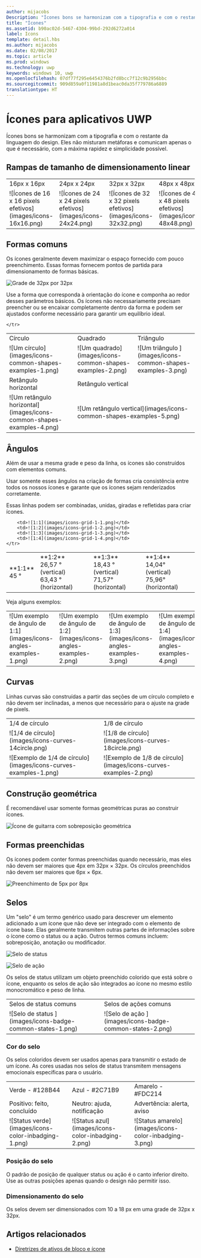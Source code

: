 ```yaml
---
author: mijacobs
Description: "Ícones bons se harmonizam com a tipografia e com o restante da linguagem do design. Eles não misturam metáforas e comunicam apenas o que é necessário, com a máxima rapidez e simplicidade possível."
title: "Ícones"
ms.assetid: b90ac02d-5467-4304-99bd-292d6272a014
label: Icons
template: detail.hbs
ms.author: mijacobs
ms.date: 02/08/2017
ms.topic: article
ms.prod: windows
ms.technology: uwp
keywords: windows 10, uwp
ms.openlocfilehash: 07df77f295e6454376b2fd8bcc7f12c9b2956bbc
ms.sourcegitcommit: 909d859a0f11981a8d1beac0da35f779786a6889
translationtype: HT
---
```

# <a name="icons-for-uwp-apps"></a>Ícones para aplicativos UWP

<link rel="stylesheet" href="https://az835927.vo.msecnd.net/sites/uwp/Resources/css/custom.css">

Ícones bons se harmonizam com a tipografia e com o restante da linguagem do design. Eles não misturam metáforas e comunicam apenas o que é necessário, com a máxima rapidez e simplicidade possível. 

## <a name="linear-scaling-size-ramps"></a>Rampas de tamanho de dimensionamento linear 

<table>
    <tr> 
        <td>16px x 16px</td>
        <td>24px x 24px</td>
        <td>32px x 32px</td>
        <td>48px x 48px</td>
    </tr>
    <tr> 
        <td>![Ícones de 16 x 16 pixels efetivos](images/icons-16x16.png)</td>
        <td>![Ícones de 24 x 24 pixels efetivos](images/icons-24x24.png)</td>
        <td>![Ícones de 32 x 32 pixels efetivos](images/icons-32x32.png)</td>
        <td>![Ícones de 48 x 48 pixels efetivos](images/icons-48x48.png)</td>
    </tr>
</table>

## <a name="common-shapes"></a>Formas comuns

Os ícones geralmente devem maximizar o espaço fornecido com pouco preenchimento. Essas formas fornecem pontos de partida para dimensionamento de formas básicas. 

![Grade de 32px por 32px](images/icons-common-shapes.png)

Use a forma que corresponda à orientação do ícone e componha ao redor desses parâmetros básicos. Os ícones não necessariamente precisam preencher ou se encaixar completamente dentro da forma e podem ser ajustados conforme necessário para garantir um equilíbrio ideal. 

<table class="uwpd-noborder">
    <tr>
        <td>Círculo<td>
        <td>Quadrado</td>
        <td>Triângulo</td>
    </tr>
    <tr>
        <td>![Um círculo](images/icons-common-shapes-examples-1.png)<td>
        <td>![Um quadrado](images/icons-common-shapes-examples-2.png)</td>
        <td>![Um triângulo ](images/icons-common-shapes-examples-3.png)</td>
    </tr>
        <tr>
        <td>Retângulo horizontal<td>
        <td colspan="2">Retângulo vertical</td>        
        </tr>
    <tr>
        <td>![Um retângulo horizontal](images/icons-common-shapes-examples-4.png)<td>
        <td colspan="2">![Um retângulo vertical](images/icons-common-shapes-examples-5.png)</td>
         
    </tr>

</table>

## <a name="angles"></a>Ângulos

Além de usar a mesma grade e peso da linha, os ícones são construídos com elementos comuns. 

Usar somente esses ângulos na criação de formas cria consistência entre todos os nossos ícones e garante que os ícones sejam renderizados corretamente. 

Essas linhas podem ser combinadas, unidas, giradas e refletidas para criar ícones. 

<table>
    <tr>
        <td>**1:1**<br/>45 °</td>
        <td>**1:2**<br />26,57 ° (vertical)<br/>63,43 ° (horizontal)</td>
        <td>**1:3**<br/>18,43 ° (vertical)<br/>71,57° (horizontal)</td>
        <td>**1:4**<br/>14,04° (vertical)<br/>75,96° (horizontal)</td>
    </tr>
    <tr>
        
        <td>![1:1](images/icons-grid-1-1.png)</td>
        <td>![1:2](images/icons-grid-1-2.png)</td>
        <td>![1:3](images/icons-grid-1-3.png)</td>
        <td>![1:4](images/icons-grid-1-4.png)</td>
    </tr>  
</table>

<p>Veja alguns exemplos:</p>

<table>
    <tr>
        <td>![Um exemplo de ângulo de 1:1](images/icons-angles-examples-1.png)</td>
        <td>![Um exemplo de ângulo de 1:2](images/icons-angles-examples-2.png)</td>
        <td>![Um exemplo de ângulo de 1:3](images/icons-angles-examples-3.png)</td>
        <td>![Um exemplo de ângulo de 1:4](images/icons-angles-examples-4.png)</td>
    </tr>
</table>

## <a name="curves"></a>Curvas

Linhas curvas são construídas a partir das seções de um círculo completo e não devem ser inclinadas, a menos que necessário para o ajuste na grade de pixels. 

<table>
    <tr>
        <td>1/4 de círculo</td>
        <td>1/8 de círculo</td>
    </tr>
    <tr>
        <td>![1/4 de círculo](images/icons-curves-14circle.png)</td>
        <td>![1/8 de círculo](images/icons-curves-18circle.png)</td>
    </tr>
    <tr>
        <td>![Exemplo de 1/4 de círculo](images/icons-curves-examples-1.png)</td>
        <td>![Exemplo de 1/8 de círculo](images/icons-curves-examples-2.png)</td>
    </tr>    
</table>

## <a name="geometric-construction"></a>Construção geométrica

É recomendável usar somente formas geométricas puras ao construir ícones.

![Ícone de guitarra com sobreposição geométrica ](images/icons-geometric-construction.png)

## <a name="filled-shapes"></a>Formas preenchidas 

Os ícones podem conter formas preenchidas quando necessário, mas eles não devem ser maiores que 4px em 32px × 32px. Os círculos preenchidos não devem ser maiores que 6px × 6px. 

![Preenchimento de 5px por 8px ](images/icons-filled-shapes.png)

## <a name="badges"></a>Selos

Um "selo" é um termo genérico usado para descrever um elemento adicionado a um ícone que não deve ser integrado com o elemento de ícone base. Elas geralmente transmitem outras partes de informações sobre o ícone como o status ou a ação. Outros termos comuns incluem: sobreposição, anotação ou modificador. 

![Selo de status ](images/icons-badge-status.png)

![Selo de ação ](images/icons-badge-action.png)

Os selos de status utilizam um objeto preenchido colorido que está sobre o ícone, enquanto os selos de ação são integrados ao ícone no mesmo estilo monocromático e peso de linha.

<table>
<tr>
    <td>Selos de status comuns</td>
    <td>Selos de ações comuns</td>
</tr>
<tr>
    <td>![Selo de status ](images/icons-badge-common-states-1.png)</td>
    <td>![Selo de ação ](images/icons-badge-common-states-2.png)</td>
</tr>
</table>
<p></p>

### <a name="badge-color"></a>Cor do selo 

Os selos coloridos devem ser usados apenas para transmitir o estado de um ícone. As cores usadas nos selos de status transmitem mensagens emocionais específicas para o usuário. 

<table>
<tr><td>Verde - #128B44</td><td>Azul - #2C71B9</td><td>Amarelo - #FDC214</td></tr>
<tr><td>Positivo: feito, concluído </td><td>Neutro: ajuda, notificação </td><td>Advertência: alerta, aviso </td></tr>
<tr><td>![Status verde](images/icons-color-inbadging-1.png)</td><td>![Status azul](images/icons-color-inbadging-2.png)</td>
<td>![Status amarelo](images/icons-color-inbadging-3.png)</td></tr>
</table>
<p></p>

### <a name="badge-position"></a>Posição do selo

O padrão de posição de qualquer status ou ação é o canto inferior direito. Use as outras posições apenas quando o design não permitir isso. 

### <a name="badge-sizing"></a>Dimensionamento do selo

Os selos devem ser dimensionados com 10 a 18 px em uma grade de 32px x 32px. 

## <a name="related-articles"></a>Artigos relacionados

* [Diretrizes de ativos de bloco e ícone](../controls-and-patterns/tiles-and-notifications-app-assets.md)
